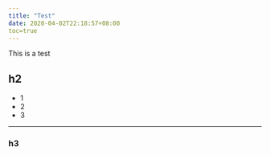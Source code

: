 ```yaml
---
title: "Test"
date: 2020-04-02T22:18:57+08:00
toc=true
---
```


This is a test

## h2
- 1
- 2
- 3 
---

### h3
